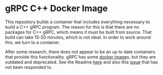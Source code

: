 # gRPC C++ Docker Image

This repository builds a container that includes everything necessary to build a C++ gRPC program.
The reason for this is that there are no packages for C++ gRPC, which means it must be built from
source. That build can take 15-20 minutes, which is not ideal. In order to work around this, we
turn to a container.

After some research, there does not appear to be an up to date containers that provide this
functionality. gRPC has some [docker image](https://hub.docker.com/u/grpc)s, but they are outdated
and deprecated. See the Readme [here](https://github.com/grpc/grpc-docker-library) and also this
[issue](https://github.com/grpc/grpc-docker-library/issues/75) that has not been responded to.
